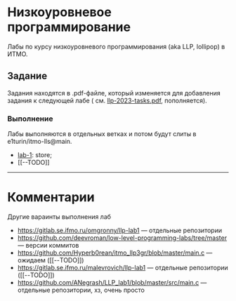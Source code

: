 # Низкоуровневое программирование

Лабы по курсу низкоуровневого программирования (aka LLP, lollipop) в ИТМО.

## Задание

Задания находятся в .pdf-файле, который изменяется для добавления задания к следующей лабе (
см. [llp-2023-tasks.pdf](./docs/llp-2023-tasks.pdf), пополняется).

### Выполнение 

Лабы выполняются в отдельных ветках и потом будут слиты в e1turin/itmo-lls@main.

- [lab-1](https://github.com/e1turin/itmo-llp/tree/lab-1): store;
- [[--TODO]]

- - -

# Комментарии

Другие вараинты выполнения лаб

- https://gitlab.se.ifmo.ru/omgronny/llp-lab1 — отдельные репозитории
- https://github.com/deevroman/low-level-programming-labs/tree/master — версии коммитов
- https://github.com/Hyperb0rean/itmo_llp3gr/blob/master/main.c — ожидаем ([[--TODO]])
- https://gitlab.se.ifmo.ru/malevrovich/llp-lab1 — отдельные репозитории ([[--TODO]])
- https://github.com/ANegrash/LLP_lab1/blob/master/src/main.c — отдельные репозитории, хз, очень просто
